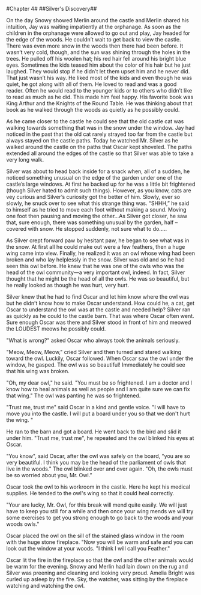 #Chapter 4#
##Silver's Discovery##

On the day Snowy showed Merlin around the castle and Merlin shared his intuition, Jay was waiting impatiently at the orphanage. As soon as the children in the orphanage were allowed to go out and play, Jay headed for the edge of the woods. He couldn’t wait to get back to view the castle. There was even more snow in the woods then there had been before. It wasn’t very cold, though, and the sun was shining through the holes in the trees. He pulled off his woolen hat; his red hair fell around his bright blue eyes. Sometimes the kids teased him about the color of his hair but he just laughed. They would stop if he didn’t let them upset him and he never did. That just wasn’t his way. He liked most of the kids and even though he was quiet, he got along with all of them. He loved to read and was a good reader. Often he would read to the younger kids or to others who didn’t like to read as much as he did. This made him feel happy. His favorite book was King Arthur and the Knights of the Round Table. He was thinking about that book as he walked through the woods as quietly as he possibly could.

As he came closer to the castle he could see that the old castle cat was walking towards something that was in the snow under the window. Jay had noticed in the past that the old cat rarely strayed too far from the castle but always stayed on the castle paths. Today he watched Mr. Silver as he walked around the castle on the paths that Oscar kept shoveled. The paths extended all around the edges of the castle so that Silver was able to take a very long walk.

Silver was about to head back inside for a snack when, all of a sudden, he noticed something unusual on the edge of the garden under one of the castle’s large windows. At first he backed up for he was a little bit frightened (though Silver hated to admit such things). However, as you know, cats are vey curious and Silver’s curiosity got the better of him. Slowly, ever so slowly, he snuck over to see what this strange thing was. “SHHH,” he said to himself as he tried to move each foot without making a sound. Moving one foot then pausing and moving the other…As Silver got closer, he saw that, sure enough, there was something unusual by the garden, half –covered with snow. He stopped suddenly, not sure what to do…..

As Silver crept forward paw by hesitant paw, he began to see what was in the snow. At first all he could make out were a few feathers, then a huge wing came into view. Finally, he realized it was an owl whose wing had been broken and who lay helplessly in the snow. Silver was old and so he had seen this owl before. He knew that he was one of the owls who was the head of the owl community—a very important owl, indeed. In fact, Silver thought that he might be the head of all the owls. He was so beautiful, but he really looked as though he was hurt, very hurt.

Silver knew that he had to find Oscar and let him know where the owl was but he didn’t know how to make Oscar understand. How could he, a cat, get Oscar to understand the owl was at the castle and needed help? Silver ran as quickly as he could to the castle barn. That was where Oscar often went. Sure enough Oscar was there and Silver stood in front of him and meowed the LOUDEST meows he possibly could.

"What is wrong?" asked Oscar who always took the animals seriously.

"Meow, Meow, Meow," cried Silver and then turned and stared walking toward the owl. Luckily, Oscar followed. When Oscar saw the owl under the window, he gasped. The owl was so beautiful! Immediately he could see that his wing was broken.

"Oh, my dear owl," he said. "You must be so frightened. I am a doctor and I know how to heal animals as well as people and I am quite sure we can fix that wing." The owl was panting he was so frightened.

"Trust me, trust me" said Oscar in a kind and gentle voice. "I will have to move you into the castle. I will put a board under you so that we don't hurt the wing. "

He ran to the barn and got a board. He went back to the bird and slid it under him. "Trust me, trust me", he repeated and the owl blinked his eyes at Oscar.

"You know", said Oscar, after the owl was safely on the board, "you are so very beautiful. I think you may be the head of the parliament of owls that live in the woods." The owl blinked over and over again. "Oh, the owls must be so worried about you, Mr. Owl.”

Oscar took the owl to his workroom in the castle. Here he kept his medical supplies. He tended to the owl's wing so that it could heal correctly.

"Your are lucky, Mr. Owl, for this break will mend quite easily. We will just have to keep you still for a while and then once your wing mends we will try some exercises to get you strong enough to go back to the woods and your woods owls."

Oscar placed the owl on the sill of the stained glass window in the room with the huge stone fireplace. "Now you will be warm and safe and you can look out the window at your woods. "I think I will call you Feather."

Oscar lit the fire in the fireplace so that the owl and the other animals would be warm for the evening. Snowy and Merlin had lain down on the rug and Silver was preening and cleaning and looking very proud. Amelia Bright was curled up asleep by the fire. Sky, the watcher, was sitting by the fireplace watching and watching the owl.
